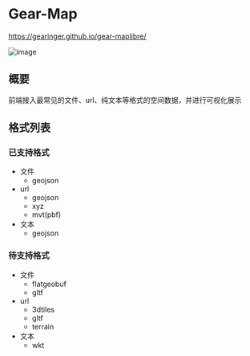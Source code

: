 # Gear-Map

https://gearinger.github.io/gear-maplibre/

![image](https://github.com/Gearinger/gear-maplibre/assets/50980099/29834228-a274-4502-9012-6b539b6093b4)

## 概要

前端接入最常见的文件、url、纯文本等格式的空间数据，并进行可视化展示

## 格式列表

### 已支持格式

- 文件
  - geojson
- url
  - geojson
  - xyz
  - mvt(pbf)
- 文本
  - geojson

### 待支持格式

- 文件
  - flatgeobuf
  - gltf
- url
  - 3dtiles
  - gltf
  - terrain
- 文本
  - wkt
